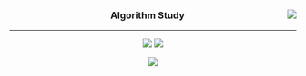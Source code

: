 <div align="center">
  
  <img align="right" src="https://github-readme-stats.vercel.app/api/top-langs/?username=seondal&theme=dracula&exclude_repo=Computer-Science-Engineering&layout=compact&langs_count=10"/>
  
  ### Algorithm Study 
  
  ---
  
  <a href="https://github.com/cloud0990"><img src="https://hits.seeyoufarm.com/api/count/incr/badge.svg?url=https%3A%2F%2Fgithub.com%cloud0990&count_bg=%23000000&title_bg=%23000000&icon=github.svg&icon_color=%23E7E7E7&title=GitHub&edge_flat=false)"/></a> <a href="https://solved.ac/cloud0990"><img src="http://mazassumnida.wtf/api/mini/generate_badge?boj=cloud0990"/></a>
 
  <a href="https://cloud0990.tistory.com"><img src="https://img.shields.io/badge/cloud0990-E5511E?style=flat-square&logo=Blogger&logoColor=white"/></a> 

  <br>
 
</div>
